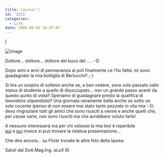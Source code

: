 ```yaml
---
title: Laurea!!!
id: '2221'
categories:
  - Life
date: 2006-08-01 16:47:07
---
```


\[

![image](/images/2021/08/alex_tesi_hu6b3f0bab23b4125713cb07403668fbc4_307655_700x0_resize_q75_box.jpg)

Dottore… dottore… dottore del buco del …. :-D

Dopo anni e anni di permanenza al poli finalmente ce l’ho fatta: mi sono guadagnato la mia bottiglia di Berlucchi!! ;-)

Si tira un sospiro di sollievo anche se, a ben vedere, sono solo passato sallo status di studente a quello di disuccupato… non un grande passo avanti da questo punto di vista!! Speriamo di guadagnare presto la qualifica di _lavoratore stipendiato_!! Una giornata veramente bella anche se sotto un sole cocente (penso di non essere mai stato tanto _pezzato_ in vita mia :-)); devo ringraziare tutti gli amici che sono riusciti a venire e anche quelli che, per cause varie, non sono riusciti ma che avrebbero voluto farlo!

A nessuno interesserà ma per chi volesse la mia tesi è reperibile [qui](tesilaurea.pdf) e [qui](presentazione.odp) invece si può trovare la relativa presentazione…

Che dire ancora… su Flickr trovate le altre foto della laurea.

Saluti dal Dott.Mag.Ing. _aLeX_ 8)
